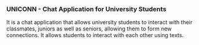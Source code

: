 ### UNICONN - Chat Application for University Students
It is a chat application that allows university students to interact with their classmates, juniors as well as seniors, allowing them to form new connections. It allows students to interact with each other using texts.
